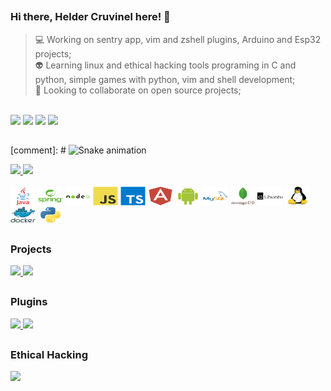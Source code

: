 ##
### Hi there, Helder Cruvinel here! 👋

>:computer: Working on sentry app, vim and zshell plugins, Arduino and Esp32 projects;<br>
>:alien: Learning linux and ethical hacking tools programing in C and python, simple games with python, vim and shell development;<br>
>:mag_right: Looking to collaborate on open source projects;<br>

<br>

<div>
  <a href="mailto:heldercruvinel@gmail.com" target="_blank"><img src="https://img.shields.io/badge/Gmail-D14836?style=for-the-badge&logo=gmail&logoColor=white"></a>
  <a href="mailto:heldercruvinel@protonmail.com" target="_blank"><img src="https://img.shields.io/badge/ProtonMail-8B89CC?style=for-the-badge&logo=protonmail&logoColor=white"></a>
  <a href="mailto:heldercruvinel@gmail.com" target="_blank"><img src="https://img.shields.io/badge/LinkedIn-0077B5?style=for-the-badge&logo=linkedin&logoColor=white"></a>
  <a href="https://github.com/heldercruvinel" target="_blank"><img src="	https://img.shields.io/badge/GitHub-100000?style=for-the-badge&logo=github&logoColor=white"></a>
</div>

##

[comment]: # ![Snake animation](https://github.com/heldercruvinel/heldercruvinel/blob/output/github-contribution-grid-snake.svg)

<div>
  <a href="https://github.com/heldercruvinel">
  <img height="180em" src="https://github-readme-stats.vercel.app/api?username=heldercruvinel&show_icons=true&bg_color=424242&title_color=42A5F5&icon_color=7E57C2&text_color=BDBDBD&custom_title=Helder%27s%20Github%20stats&include_all_commits=true&count_private=true">
  <img height="180em" src="https://github-readme-stats.vercel.app/api/top-langs/?username=heldercruvinel&layout=compact&bg_color=424242&title_color=42A5F5&show_icons=true&icon_color=7E57C2&text_color=BDBDBD&count_private=true&custom_title=Used%20Languages&card_width=180em">
  </a>
</div>

<div style="display: inline_block"><br>
  <img align="center" alt="Helder-Js" height="30" width="40" src="https://github.com/devicons/devicon/blob/master/icons/java/java-original-wordmark.svg">
  <img align="center" alt="Helder-Js" height="30" width="40" src="https://github.com/devicons/devicon/blob/master/icons/spring/spring-original-wordmark.svg">
  <img align="center" alt="Helder-Js" height="30" width="40" src="https://github.com/devicons/devicon/blob/master/icons/nodejs/nodejs-original-wordmark.svg">
   <img align="center" alt="Helder-Js" height="30" width="40" src="https://github.com/devicons/devicon/blob/master/icons/javascript/javascript-original.svg">
  <img align="center" alt="Helder-Js" height="30" width="40" src="https://github.com/devicons/devicon/blob/master/icons/typescript/typescript-original.svg">
   <img align="center" alt="Helder-Js" height="30" width="40" src="https://github.com/devicons/devicon/blob/master/icons/angularjs/angularjs-plain.svg">
  <img align="center" alt="Helder-Js" height="30" width="40" src="https://github.com/devicons/devicon/blob/master/icons/android/android-original.svg">
  <img align="center" alt="Helder-Js" height="30" width="40" src="https://github.com/devicons/devicon/blob/master/icons/mysql/mysql-original-wordmark.svg">
  <img align="center" alt="Helder-Js" height="30" width="40" src="https://github.com/devicons/devicon/blob/master/icons/mongodb/mongodb-original-wordmark.svg">
  <img align="center" alt="Helder-Js" height="30" width="40" src="https://github.com/devicons/devicon/blob/master/icons/ubuntu/ubuntu-plain-wordmark.svg">
  <img align="center" alt="Helder-Js" height="30" width="40" src="https://github.com/devicons/devicon/blob/master/icons/linux/linux-original.svg">
  <img align="center" alt="Helder-Js" height="30" width="40" src="https://github.com/devicons/devicon/blob/master/icons/docker/docker-original-wordmark.svg">
  <img align="center" alt="Helder-Js" height="30" width="40" src="https://github.com/devicons/devicon/blob/master/icons/python/python-original.svg">
</div>

##

### Projects

<div  style="display: inline_block">
    <a href="https://github.com/heldercruvinel/sentryapi" height="120em">
       <img src="https://github-readme-stats.vercel.app/api/pin/?username=heldercruvinel&repo=sentryapi&show_owner=true&bg_color=424242&title_color=42A5F5&icon_color=7E57C2&text_color=BDBDBD">
    </a>
    <a href="https://github.com/heldercruvinel/carroControleRemoto" height="120em">
       <img src="https://github-readme-stats.vercel.app/api/pin/?username=heldercruvinel&repo=carroControleRemoto&show_owner=true&bg_color=424242&title_color=42A5F5&icon_color=7E57C2&text_color=BDBDBD">
    </a>
</div>

##

### Plugins

<div  style="display: inline_block">     
    <a href="https://github.com/heldercruvinel/vim-config" height="120em">
       <img src="https://github-readme-stats.vercel.app/api/pin/?username=heldercruvinel&repo=vim-config&show_owner=true&bg_color=424242&title_color=42A5F5&icon_color=7E57C2&text_color=BDBDBD">
    </a> 
    <a href="https://github.com/heldercruvinel/zshell-config" height="120em">
       <img src="https://github-readme-stats.vercel.app/api/pin/?username=heldercruvinel&repo=zshell-config&show_owner=true&bg_color=424242&title_color=42A5F5&icon_color=7E57C2&text_color=BDBDBD">
    </a>  
</div>

##

### Ethical Hacking

<div  style="display: inline_block">
    <a href="https://github.com/heldercruvinel/linux-essentials-for-ethical-hacking" height="120em">
       <img src="https://github-readme-stats.vercel.app/api/pin/?username=heldercruvinel&repo=linux-essentials-for-ethical-hacking&show_owner=true&bg_color=424242&title_color=42A5F5&icon_color=7E57C2&text_color=BDBDBD">
    </a>
</div>

##






<!-- Here are some ideas to get you started:
- 🤔 I’m looking for help with ...
- 💬 Ask me about ...
- 📫 How to reach me: ...
- 😄 Pronouns: ...
- ⚡ Fun fact: ...
-  -->

